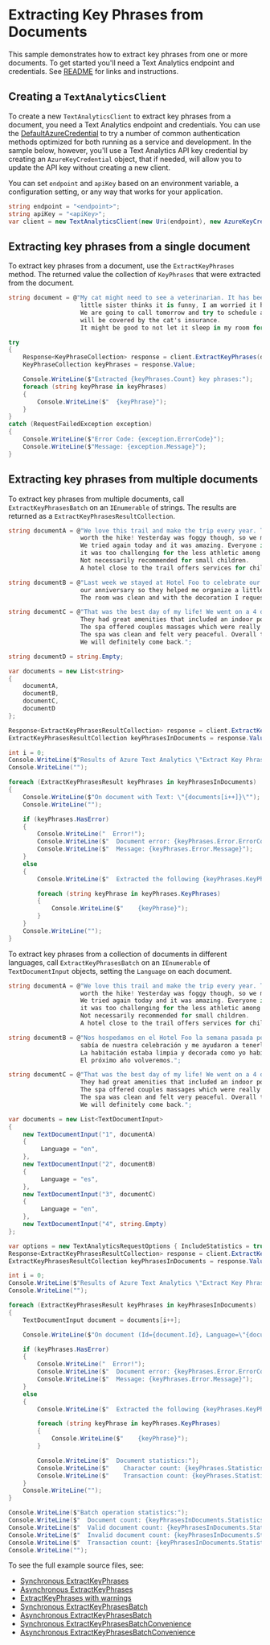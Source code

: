# Extracting Key Phrases from Documents

This sample demonstrates how to extract key phrases from one or more documents. To get started you'll need a Text Analytics endpoint and credentials.  See [README][README] for links and instructions.

## Creating a `TextAnalyticsClient`

To create a new `TextAnalyticsClient` to extract key phrases from a document, you need a Text Analytics endpoint and credentials.  You can use the [DefaultAzureCredential][DefaultAzureCredential] to try a number of common authentication methods optimized for both running as a service and development.  In the sample below, however, you'll use a Text Analytics API key credential by creating an `AzureKeyCredential` object, that if needed, will allow you to update the API key without creating a new client.

You can set `endpoint` and `apiKey` based on an environment variable, a configuration setting, or any way that works for your application.

```C# Snippet:CreateTextAnalyticsClient
string endpoint = "<endpoint>";
string apiKey = "<apiKey>";
var client = new TextAnalyticsClient(new Uri(endpoint), new AzureKeyCredential(apiKey));
```

## Extracting key phrases from a single document

To extract key phrases from a document, use the `ExtractKeyPhrases` method.  The returned value the collection of `KeyPhrases` that were extracted from the document.

```C# Snippet:ExtractKeyPhrases
string document = @"My cat might need to see a veterinarian. It has been sneezing more than normal, and although my 
                    little sister thinks it is funny, I am worried it has the cold that I got last week.
                    We are going to call tomorrow and try to schedule an appointment for this week. Hopefully it
                    will be covered by the cat's insurance.
                    It might be good to not let it sleep in my room for a while.";

try
{
    Response<KeyPhraseCollection> response = client.ExtractKeyPhrases(document);
    KeyPhraseCollection keyPhrases = response.Value;

    Console.WriteLine($"Extracted {keyPhrases.Count} key phrases:");
    foreach (string keyPhrase in keyPhrases)
    {
        Console.WriteLine($"  {keyPhrase}");
    }
}
catch (RequestFailedException exception)
{
    Console.WriteLine($"Error Code: {exception.ErrorCode}");
    Console.WriteLine($"Message: {exception.Message}");
}
```

## Extracting key phrases from multiple documents

To extract key phrases from multiple documents, call `ExtractKeyPhrasesBatch` on an `IEnumerable` of strings.  The results are returned as a `ExtractKeyPhrasesResultCollection`.

```C# Snippet:TextAnalyticsSample3ExtractKeyPhrasesConvenience
string documentA = @"We love this trail and make the trip every year. The views are breathtaking and well
                    worth the hike! Yesterday was foggy though, so we missed the spectacular views.
                    We tried again today and it was amazing. Everyone in my family liked the trail although
                    it was too challenging for the less athletic among us.
                    Not necessarily recommended for small children.
                    A hotel close to the trail offers services for childcare in case you want that.";

string documentB = @"Last week we stayed at Hotel Foo to celebrate our anniversary. The staff knew about
                    our anniversary so they helped me organize a little surprise for my partner.
                    The room was clean and with the decoration I requested. It was perfect!";

string documentC = @"That was the best day of my life! We went on a 4 day trip where we stayed at Hotel Foo.
                    They had great amenities that included an indoor pool, a spa, and a bar.
                    The spa offered couples massages which were really good. 
                    The spa was clean and felt very peaceful. Overall the whole experience was great.
                    We will definitely come back.";

string documentD = string.Empty;

var documents = new List<string>
{
    documentA,
    documentB,
    documentC,
    documentD
};

Response<ExtractKeyPhrasesResultCollection> response = client.ExtractKeyPhrasesBatch(documents);
ExtractKeyPhrasesResultCollection keyPhrasesInDocuments = response.Value;

int i = 0;
Console.WriteLine($"Results of Azure Text Analytics \"Extract Key Phrases\" Model, version: \"{keyPhrasesInDocuments.ModelVersion}\"");
Console.WriteLine("");

foreach (ExtractKeyPhrasesResult keyPhrases in keyPhrasesInDocuments)
{
    Console.WriteLine($"On document with Text: \"{documents[i++]}\"");
    Console.WriteLine("");

    if (keyPhrases.HasError)
    {
        Console.WriteLine("  Error!");
        Console.WriteLine($"  Document error: {keyPhrases.Error.ErrorCode}.");
        Console.WriteLine($"  Message: {keyPhrases.Error.Message}");
    }
    else
    {
        Console.WriteLine($"  Extracted the following {keyPhrases.KeyPhrases.Count()} key phrases:");

        foreach (string keyPhrase in keyPhrases.KeyPhrases)
        {
            Console.WriteLine($"    {keyPhrase}");
        }
    }
    Console.WriteLine("");
}
```

To extract key phrases from a collection of documents in different languages, call `ExtractKeyPhrasesBatch` on an `IEnumerable` of `TextDocumentInput` objects, setting the `Language` on each document.

```C# Snippet:TextAnalyticsSample3ExtractKeyPhrasesBatch
string documentA = @"We love this trail and make the trip every year. The views are breathtaking and well
                    worth the hike! Yesterday was foggy though, so we missed the spectacular views.
                    We tried again today and it was amazing. Everyone in my family liked the trail although
                    it was too challenging for the less athletic among us.
                    Not necessarily recommended for small children.
                    A hotel close to the trail offers services for childcare in case you want that.";

string documentB = @"Nos hospedamos en el Hotel Foo la semana pasada por nuestro aniversario. La gerencia
                    sabía de nuestra celebración y me ayudaron a tenerle una sorpresa a mi pareja.
                    La habitación estaba limpia y decorada como yo había pedido. Una gran experiencia.
                    El próximo año volveremos.";

string documentC = @"That was the best day of my life! We went on a 4 day trip where we stayed at Hotel Foo.
                    They had great amenities that included an indoor pool, a spa, and a bar.
                    The spa offered couples massages which were really good. 
                    The spa was clean and felt very peaceful. Overall the whole experience was great.
                    We will definitely come back.";

var documents = new List<TextDocumentInput>
{
    new TextDocumentInput("1", documentA)
    {
         Language = "en",
    },
    new TextDocumentInput("2", documentB)
    {
         Language = "es",
    },
    new TextDocumentInput("3", documentC)
    {
         Language = "en",
    },
    new TextDocumentInput("4", string.Empty)
};

var options = new TextAnalyticsRequestOptions { IncludeStatistics = true };
Response<ExtractKeyPhrasesResultCollection> response = client.ExtractKeyPhrasesBatch(documents, options);
ExtractKeyPhrasesResultCollection keyPhrasesInDocuments = response.Value;

int i = 0;
Console.WriteLine($"Results of Azure Text Analytics \"Extract Key Phrases\" Model, version: \"{keyPhrasesInDocuments.ModelVersion}\"");
Console.WriteLine("");

foreach (ExtractKeyPhrasesResult keyPhrases in keyPhrasesInDocuments)
{
    TextDocumentInput document = documents[i++];

    Console.WriteLine($"On document (Id={document.Id}, Language=\"{document.Language}\"):");

    if (keyPhrases.HasError)
    {
        Console.WriteLine("  Error!");
        Console.WriteLine($"  Document error: {keyPhrases.Error.ErrorCode}.");
        Console.WriteLine($"  Message: {keyPhrases.Error.Message}");
    }
    else
    {
        Console.WriteLine($"  Extracted the following {keyPhrases.KeyPhrases.Count()} key phrases:");

        foreach (string keyPhrase in keyPhrases.KeyPhrases)
        {
            Console.WriteLine($"    {keyPhrase}");
        }

        Console.WriteLine($"  Document statistics:");
        Console.WriteLine($"    Character count: {keyPhrases.Statistics.CharacterCount}");
        Console.WriteLine($"    Transaction count: {keyPhrases.Statistics.TransactionCount}");
    }
    Console.WriteLine("");
}

Console.WriteLine($"Batch operation statistics:");
Console.WriteLine($"  Document count: {keyPhrasesInDocuments.Statistics.DocumentCount}");
Console.WriteLine($"  Valid document count: {keyPhrasesInDocuments.Statistics.ValidDocumentCount}");
Console.WriteLine($"  Invalid document count: {keyPhrasesInDocuments.Statistics.InvalidDocumentCount}");
Console.WriteLine($"  Transaction count: {keyPhrasesInDocuments.Statistics.TransactionCount}");
Console.WriteLine("");
```

To see the full example source files, see:

* [Synchronous ExtractKeyPhrases](https://github.com/Azure/azure-sdk-for-net/blob/master/sdk/textanalytics/Azure.AI.TextAnalytics/tests/samples/Sample3_ExtractKeyPhrases.cs)
* [Asynchronous ExtractKeyPhrases](https://github.com/Azure/azure-sdk-for-net/blob/master/sdk/textanalytics/Azure.AI.TextAnalytics/tests/samples/Sample3_ExtractKeyPhrasesAsync.cs)
* [ExtractKeyPhrases with warnings](https://github.com/Azure/azure-sdk-for-net/blob/master/sdk/textanalytics/Azure.AI.TextAnalytics/tests/samples/Sample3_ExtractKeyPhrasesWithWarnings.cs)
* [Synchronous ExtractKeyPhrasesBatch](https://github.com/Azure/azure-sdk-for-net/blob/master/sdk/textanalytics/Azure.AI.TextAnalytics/tests/samples/Sample3_ExtractKeyPhrasesBatch.cs)
* [Asynchronous ExtractKeyPhrasesBatch](https://github.com/Azure/azure-sdk-for-net/blob/master/sdk/textanalytics/Azure.AI.TextAnalytics/tests/samples/Sample3_ExtractKeyPhrasesBatchAsync.cs)
* [Synchronous ExtractKeyPhrasesBatchConvenience](https://github.com/Azure/azure-sdk-for-net/blob/master/sdk/textanalytics/Azure.AI.TextAnalytics/tests/samples/Sample3_ExtractKeyPhrasesBatchConvenience.cs)
* [Asynchronous ExtractKeyPhrasesBatchConvenience](https://github.com/Azure/azure-sdk-for-net/blob/master/sdk/textanalytics/Azure.AI.TextAnalytics/tests/samples/Sample3_ExtractKeyPhrasesBatchConvenienceAsync.cs)

[DefaultAzureCredential]: https://github.com/Azure/azure-sdk-for-net/blob/master/sdk/identity/Azure.Identity/README.md
[README]: https://github.com/Azure/azure-sdk-for-net/blob/master/sdk/textanalytics/Azure.AI.TextAnalytics/README.md
